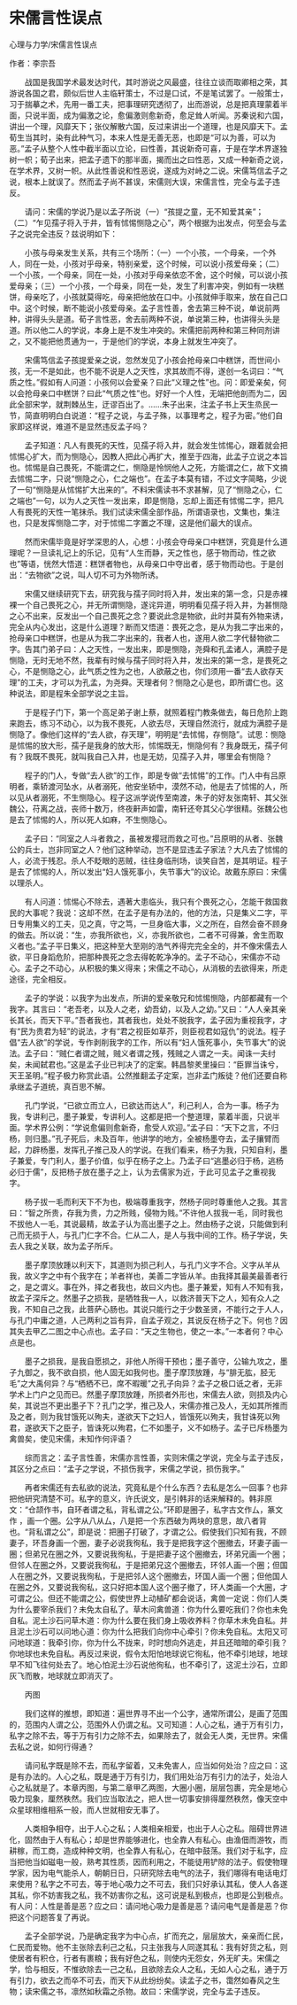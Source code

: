 # 宋儒言性误点

心理与力学/宋儒言性误点


作者：李宗吾



　　战国是我国学术最发达时代，其时游说之风最盛，往往立谈而取卿相之荣，其游说各国之君，颇似后世人主临轩策士，不过是口试，不是笔试罢了。一般策士，习于揣摹之术，先用一番工夫，把事理研究透彻了，出而游说，总是把真理蒙着半面，只说半面，成为偏激之论，愈偏激则愈新奇，愈足耸人听闻。苏秦说和六国，讲出一个理，风靡天下；张仪解散六国，反过来讲出一个道理，也是风靡天下。孟荀生当其时，染有此种气习，本来人性是无善无恶，也即是“可以为善，可以为恶。”孟子从整个人性中截半面以立论，曰性善，其说新奇可喜，于是在学术界遂独树一帜；荀子出来，把孟子遗下的那半面，揭而出之曰性恶，又成一种新奇之说，在学术界，又树一帜。从此性善说和性恶说，遂成为对峙之二说。宋儒笃信孟子之说，根本上就误了。然而孟子尚不甚误，宋儒则大误，宋儒言性，完全与孟子违反。



　　请问：宋儒的学说乃是以孟子所说（一）“孩提之童，无不知爱其亲”；（二）“乍见孺子将入于井，皆有怵惕恻隐之心”，两个根据为出发点，何至会与孟子之说完全违反？兹说明如下：



　　小孩与母亲发生关系，共有三个场所：（一）一个小孩，一个母亲，一个外人，同在一处，小孩对乎母亲，特别亲爱，这个时候，可以说小孩爱母亲；（二）一个小孩，一个母亲，同在一处，小孩对乎母亲依恋不舍，这个时候，可以说小孩爱母亲；（三）一个小孩，一个母亲，同在一处，发生了利害冲突，例如有一块糕饼，母亲吃了，小孩就莫得吃，母亲把他放在口中。小孩就伸手取来，放在自己口中。这个时候，断不能说小孩爱母亲。孟子言性善，舍去第三种不说，单说前两种，讲得头头是道。荀子言性恶，舍去前两种不说，单说第三种，也讲得头头是道。所以他二人的学说，本身上是不发生冲突的。宋儒把前两种和第三种同剂讲之，又不能把他贯通为一，于是他们的学说，本身上就发生冲突了。



　　宋儒笃信孟子孩提爱亲之说，忽然发见了小孩会抢母亲口中糕饼，而世间小孩，无一不是如此，也不能不说是人之天性，求其故而不得，遂创一名词曰：“气质之性。”假如有人问道：小孩何以会爱亲？曰此“义理之性”也。问：即爱亲矣，何以会抢母亲口中糕饼？曰此“气质之性”也。好好一个人性，无端把他剖而为二，因此全部宋学，就荆棘丛生，迂谬百出了。……朱子出来，注孟子书上天生烝民一节，简直明明白白说道：“程子之说，与孟子殊，以事理考之，程子为密。”他们自家即这样说，难道不是显然违反孟子吗？



　　孟子知道：凡人有畏死的天性，见孺子将入井，就会发生怵惕心，跟着就会把怵惕心扩大，而为恻隐心，因教人把此心再扩大，推至于四海，此孟子立说之本旨也。怵惕是自己畏死，不能谓之仁，恻隐是怜悯他人之死，方能谓之仁，故下文摘去怵惕二字，只说“恻隐之心，仁之端也”。在孟子本莫有错，不过文字简略，少说了一句“恻隐是从怵惕扩大出来的”。不料宋儒读书不求甚解，见了“恻隐之心，仁之端也”一句，以为人之天性一发出来，即是恻隐，忘却上面还有怵惕二字，把凡人有畏死的天性一笔抹杀。我们试读宋儒全部作品，所谓语录也，文集也，集注也，只是发挥恻隐二字，对于怵惕二字置之不理，这是他们最大的误点。



　　然而宋儒毕竟是好学深思的人，心想：小孩会夺母亲口中糕饼，究竟是什么道理呢？一旦读礼记上的乐记，见有“人生而静，天之性也，感于物而动，性之欲也”等语，恍然大悟道：糕饼者物也，从母亲口中夺出者，感于物而动也。于是创出：“去物欲”之说，叫人切不可为外物所诱。



　　宋儒又继续研究下去，研究我与孺子同时将入井，发出来的第一念，只是赤裸裸一个自己畏死之心，并无所谓恻隐，遂诧异道，明明看见孺子将入井，为甚恻隐之心不出来，反发出一个自己畏死之念？要说此念是物欲，此时并莫有外物来诱，完全从内心发出，这是什么道理？断而又悟道：畏死之念，是从为我二字出来的，抢母亲口中糕饼，也是从为我二字出来的，我者人也，遂用人欲二字代替物欲二字。告其门弟子曰：人之天性，一发出来，即是恻隐，尧舜和孔孟诸人，满腔子是恻隐，无时无地不然，我辈有时候与孺子同时将入井，发出来的第一念，是畏死之心，不是恻隐之心，此气质之性为之也，人欲蔽之也，你们须用一番“去人欲存天理”的工夫，才可以为孔孟，为尧舜。天理者何？恻隐之心是也，即所谓仁也。这种说法，即是程朱全部学说之主旨。



　　于是程子门下，第一个高足弟子谢上蔡，就照着程门教条做去，每日危阶上跑来跑去，练习不动心，以为我不畏死，人欲去尽，天理自然流行，就成为满腔子是恻隐了。像他们这样的“去人欲，存天理”，明明是“去怵惕，存恻隐”。试思：恻隐是怵惕的放大形，孺子是我身的放大形，怵惕既无，恻隐何有？我身既无，孺子何有？我既不畏死，就叫我自己入井，也是无妨，见孺子入井，哪里会有恻隐？



　　程子的门人，专做“去人欲”的工作，即是专做“去怵惕”的工作。门人中有吕原明者，乘轿渡河坠水，从者溺死，他安坐轿中，漠然不动，他是去了怵惕的人，所以见从者溺死，不生恻隐心。程子这派学说传至南渡，朱子的好友张南轩、其父张魏公，苻离之战，丧师十数万，终夜鼾声如雷，南轩还夸其父心学很精。张魏公也是去了怵惕的人，所以死人如麻，不生恻隐心。



　　孟子曰：“同室之人斗者救之，虽被发撄冠而救之可也。”吕原明的从者、张魏公的兵士，岂非同室之人？他们这种举动，岂不是显违孟子家法？大凡去了怵惕的人，必流于残忍。杀人不眨眼的恶贼，往往身临刑场，谈笑自苦，是其明证。程子是去了怵惕的人，所以发出“妇人饿死事小，失节事大”的议论。故戴东原曰：宋儒以理杀人。



　　有人问道：怵惕心不除去，遇著大患临头，我只有个畏死之心，怎能干救国救民的大事呢？我说：这却不然，在孟子是有办法的，他的方法，只是集义二字，平日专用集义的工夫，见之真，守之笃，一旦身临大事，义之所在，自然会奋不顾身的做去。所以说：“生，亦我所欲也，义，亦我所欲也，二者不可得兼，舍生而取义者也。”孟子平日集义，把这种至大至刚的浩气养得完完全全的，并不像宋儒去人欲，平日身蹈危阶，把那种畏死之念去得乾乾净净的。孟子不动心，宋儒亦不动心。孟子之不动心，从积极的集义得来；宋儒之不动心，从消极的去欲得来，所走途径，完全相反。



　　孟子的学说：以我字为出发点，所讲的爱亲敬兄和怵惕恻隐，内部都藏有一个我字。其言曰：“老吾老，以及人之老，幼吾幼，以及人之幼。”又曰：“人人亲其亲长其长，而天下平。”吾者我也，其者我也，处处不脱我字，孟子因为重视我字，才有“民为贵君为轻”的说法，才有“君之视臣如草芥，则臣视君如寇仇”的说法。程子倡“去人欲”的学说，专作剥削我字的工作，所以有“妇人饿死事小，失节事大”的说法。孟子曰：“贼仁者谓之贼，贼义者谓之残，残贼之人谓之一夫。闻诛一夫纣矣，未闻弑君也。”这是孟子业已判决了的定案。韩昌黎羑里操曰：“臣罪当诛兮，天王圣明。”程子极力称赏此语。公然推翻孟子定案，岂非孟门叛徒？他们还要自称承继孟子道统，真百思不解。



　　孔门学说，“已欲立而立人，已欲达而达人”，利己利人，合为一事。杨子为我，专讲利己，墨子兼爱，专讲利人。这都是把一个整道理，蒙着半面，只说半面。学术界公例：“学说愈偏则愈新奇，愈受人欢迎。”孟子曰：“天下之言，不归杨，则归墨。”孔子死后，未及百年，他讲学的地方，全被杨墨夺去，孟子攘臂而起，力辟杨墨，发挥孔子推己及人的学说。在我们看来，杨子为我，只知自利，墨子兼爱，专门利人，墨子价值，似乎在杨子之上。乃孟子曰“逃墨必归于杨，逃杨必归于儒”，反把杨子放在墨子之上，认为去儒家为近，于此可见孟子之重视我字。



　　杨子拔一毛而利天下不为也，极端尊重我字，然杨子同时尊重他人之我。其言曰：“智之所贵，存我为贵，力之所贱，侵物为贱。”不许他人拔我一毛，同时我也不拔他人一毛，其说最精，故孟子认为高出墨子之上。然由杨子之说，只能做到利己而无损于人，与孔门仁字不合。仁从二人，是人与我中间的工作。杨子学说，失去人我之关联，故为孟子所斥。



　　墨子摩顶放踵以利天下，其道则为损己利人，与孔门义字不合。义字从羊从我，故义字之中有个我字在；羊者祥也，美善二字皆从羊。由我择其最美最善者行之，是之谓义。事在外，择之者我也，故曰义内也。墨子兼爱，知有人不知有我，故孟子深斥之。然墨子之损我，是牺牲我一人，以救济普天下之人，知有众人之我，不知自己之我，此菩萨心肠也。其说只能行之于少数圣贤，不能行之于人人，与孔门中庸之道，人己两利之旨有异，自孟子观之，其说反在杨子之下。何也？因其失去甲乙二图之中心点也。孟子曰：“天之生物也，使之一本。”一本者何？中心点是也。



　　墨子之损我，是我自愿损之，非他人所得干预也；墨子善守，公输九攻之，墨子九御之，我不欲自损，他人固无如我何也。墨子摩顶放踵，与“腓无肱，胫无毛”之大禹何异？与“栖栖不已，席不暇暖”之孔子向异？孟子之极口诋之者，无非学术上门户之见而已。然墨子摩顶放踵，所损者外形也，宋儒去人欲，则损及内心矣，其说岂不更出墨子下？孔门之学，推己及人，宋儒亦推己及人，无如其所推而及之者，则为我甘饿死以殉夫，遂欲天下之妇人，皆饿死以殉夫，我甘诛死以殉君，遂欲天下之臣子，皆诛死以殉君，仁不如墨子，义不如杨子。孟子已斥杨墨为禽兽矣，使见宋儒，未知作何评语？



　　综而言之：孟子言性善，宋儒亦言性善，实则宋儒之学说，完全与孟子违反，其区分之点曰：“孟子之学说，不损伤我字，宋儒之学说，损伤我字。”



　　再者宋儒还有去私欲的说法，究竟私是个什么东西？去私是怎么一回事？也非把他研究清楚不可。私字的意义，许氏说文，是引韩非的话来解释的。韩非原文：“仓颉作书，自环者谓之私，背私谓之公。”环即是圈子，私字古文作厶，篆文作 ，画一个圈。公字从八从厶，八是把一个东西破为两块的意思，故八者背也。“背私谓之公”，即是说：把圈子打破了，才谓之公。假使我们只知有我，不顾妻子，环吾身画一个圈，妻子必说我徇私，我于是把我字这个圈撤去，环妻子画一圈；但弟兄在圈之外，又要说我徇私，于是把妻子这个圈撤去，环弟兄画一个圈；但邻人在圈之外，又要说我徇私，于是把弟兄这个圈撤去，环邻人画一个圈；但国人在圈之外，又要说我徇私，于是把邻人这个圈撤去，环国人画一个圈；但他国人在圈之外，又要说我徇私，这只好把本国人这个圈子撤了，环人类画一个大圈，才可谓之公。但还不能谓之公，假使世界上动植矿都会说话，禽兽一定说：你们人类为什么要宰杀我们？未免太自私了。草木问禽兽道：你为什么要吃我们？你也未免自私。泥土沙石问草木道：你为什么要在我们身上吸收养料？你草木未免自私。并且泥土沙石可以问地心道：你为什么把我们向你中心牵引？你未免自私。太阳又可问地球道：我牵引你，你为什么不拢来，时时想向外逃走，并且还暗暗的牵引我？你地球也未免自私。再反过来说，假令太阳怕地球说它徇私，他不牵引地球，地球早不知飞往何处去了。地心怕泥土沙石说他徇私，也不牵引了，这泥土沙石，立即灰飞而散，地球就立即消灭了。



　　丙图 　　



　　我们这样的推想，即知道：遍世界寻不出一个公字，通常所谓公，是画了范围的，范围内人谓之公，范围外人仍谓之私。又可知道：人心之私，通于万有引力，私字之除不去，等于万有引力之除不去，如果除去了，就会无人类，无世界。宋儒去私之说，如何行得通？



　　请问私字既是除不去，而私字留着，又未免害人，应当如何处治？应之曰：这是有办法的。人心之私，既是通于万有引力，我们用处治万有引力的法子，处治人心之私就是了。本章丙图，与第二章甲乙两图，大圈小圈，层层包裹，完全是地心吸力现象，厘然秩然。我们应当取法之，把人世一切事安排得厘然秩然，像天空中众星球相维相系一般，而人世就相安无事了。



　　人类相争相夺，出于人心之私；人类相亲相爱，也出于人心之私。阻碍世界进化，固然由于人有私心；却是世界能够进化，也全靠人有私心。由渔佃而游牧，而耕稼，而工商，造成种种文明，也全靠人有私心，在暗中鼓荡。我们对于私字，应当把他当如磁电一般，熟考其性质，因而利用之，不能徒用铲除的法子。假使物理学家，因为电气能杀人，朝朝日日，只研究除去电气的法子，我们哪得有电话电灯来使用？私字之不可去，等于地心吸力之不可去，我们只好承认其私，使人人各遂其私，你不妨害我之私，我不妨害你之私，这可说是私到极点，也即是公到极点。有人问：人性是善是恶？应之曰：请问地心吸力是善是恶？请问电气是善是恶？你把这个问题答复了再说。



　　孟子全部学说，乃是确定我字为中心点，扩而充之，层层放大，亲亲而仁民，仁民而爱物。他不主张除去利己之私，只主张我与人同遂其私：我有好货之私，则使居者有积仓，行者有裹粮；我有好色之私，则使内无怨女，外无旷夫。宋儒之学，恰与相反，不惟欲除去一己之私，且欲除去众人之私，无如人心之私，通于万有引力，欲去之而卒不可去，而天下从此纷纷矣。读孟子之书，霭然如春风之生物；读宋儒之书，凛然如秋霜之杀物。故曰：宋儒学说，完全与孟子违反。
